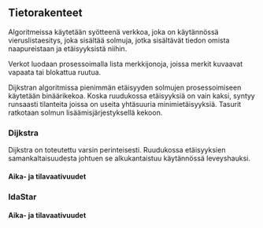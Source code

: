 ## Tietorakenteet

Algoritmeissa käytetään syötteenä verkkoa, joka on käytännössä vieruslistaesitys, joka
sisältää solmuja, jotka sisältävät tiedon omista naapureistaan ja etäisyyksistä niihin.

Verkot luodaan prosessoimalla lista merkkijonoja, joissa merkit kuvaavat vapaata tai blokattua ruutua.

Dijkstran algoritmissa pienimmän etäisyyden solmujen prosessoimiseen käytetään binäärikekoa. Koska 
ruudukossa etäisyyksiä on vain kaksi, syntyy runsaasti tilanteita joissa on useita yhtäsuuria minimietäisyyksiä.
Tasurit ratkotaan solmun lisäämisjärjestyksellä kekoon.

### Dijkstra

Dijkstra on toteutettu varsin perinteisesti. Ruudukossa etäisyyksien samankaltaisuudesta johtuen se alkukantaistuu
käytännössä leveyshauksi.

#### Aika- ja tilavaativuudet

### IdaStar

#### Aika- ja tilavaativuudet